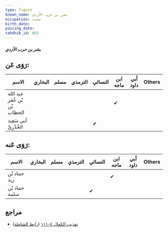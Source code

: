 ```yaml
---
type: figure
known_name: بشر بن حرب الأزدي
occupation: محدث
birth_date:
passing_date:
tahdhib_id: 683
---
```

##### بشر بن حرب الأزدي

## رَوَى عَن:
| الاسم                         | البخاري | مسلم | الترمذي | النسائي | ابن ماجه | أبي داود | Others |
| ----------------------------- | ------- | ---- | ------- | ------- | -------- | -------- | ------ |
| عبد الله بْن عُمَر بْن الخطاب |         |      |         |         | ✔        |          |        |
| أبي سَعِيد الخُدْرِيّ         |         |      |         | ✔       |          |          |        |
## رَوَى عَنه:
| الاسم         | البخاري | مسلم | الترمذي | النسائي | ابن ماجه | أبي داود | Others |
| ------------- | ------- | ---- | ------- | ------- | -------- | -------- | ------ |
| حماد بْن زيد  |         |      |         |         | ✔        |          |        |
| حماد بْن سلمة |         |      |         | ✔       |          |          |        |
## مراجع
- [تهذيب الكمال ٤-١١١](obsidian://open?vault=Tahdhib-al-Kamal&file=Figures/٦٨٣-بشر%20بن%20حرب%20الأزدي) ([رابط الشاملة](https://shamela.ws/book/3722/1625))